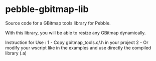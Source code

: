 pebble-gbitmap-lib
==================

Source code for a GBitmap tools library for Pebble.

With this library, you will be able to resize any GBitmap dynamically.

Instruction for Use : 
1 - Copy gbitmap_tools.c/.h in your project
2 - Or modify your wscript like in the examples and use directly the compiled library (.a)
